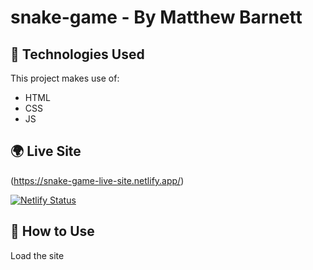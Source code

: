 # snake-game - By Matthew Barnett  

## 🔧 Technologies Used  
This project makes use of:  
- HTML
- CSS  
- JS

## 🌍 Live Site  
(https://snake-game-live-site.netlify.app/)

[![Netlify Status](https://api.netlify.com/api/v1/badges/c006d0e0-1426-4853-a6f2-c597ee87c93f/deploy-status)](https://app.netlify.com/sites/snake-game-live-site/deploys)

## 🚀 How to Use  
Load the site
